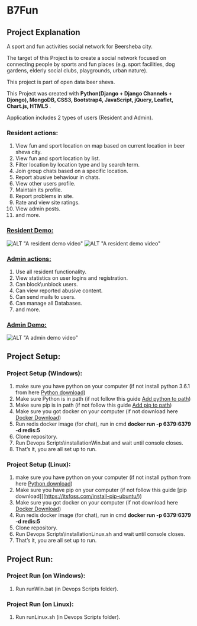 # B7Fun

## Project Explanation
A sport and fun activities social network for Beersheba city.

The target of this Project is to create a social network focused on connecting people by sports and fun places (e.g. sport facilities, dog gardens, elderly social clubs, playgrounds, urban nature).

This project is part of open data beer sheva.

This Project was created with <b> Python(Django + Django Channels + Djongo), MongoDB, CSS3, Bootstrap4, JavaScript,
jQuery, Leaflet, Chart.js, HTML5 </b>. 

Application includes 2 types of users (Resident and Admin).

### Resident actions:

1.  View fun and sport location on map based on current location in beer sheva city.
2.  View fun and sport location by list.
3.  Filter location by location type and by search term.
4.  Join group chats based on a specific location.
5.  Report abusive behaviour in chats.
6.  View other users profile.
7.  Maintain its profile.
8.  Report problems in site.
9.  Rate and view site ratings.
10. View admin posts.
11. and more.
### <u> Resident Demo:</u>
![ALT "A resident demo video"](https://github.com/leorrose/B7Fun/blob/master/Demos/UserDemoPart1.gif)
![ALT "A resident demo video"](https://github.com/leorrose/B7Fun/blob/master/Demos/UserDemoPart2.gif)

### <u> Admin actions:</u>

1.  Use all resident functionality.
2.  View statistics on user logins and registration.
3.  Can block\unblock users.
4.  Can view reported abusive content.
5.  Can send mails to users.
6.  Can manage all Databases.
7.  and more. 

### <u> Admin Demo: </u>
![ALT "A admin demo video"](https://github.com/leorrose/B7Fun/blob/master/Demos/AdminDemo.gif)

## Project Setup:

### Project Setup (Windows):

1. make sure you have python on your computer (if not install python 3.6.1 from here [Python download](https://www.python.org/downloads/windows/))
2. Make sure Python is in path (if not follow this guide [Add python to path](https://datatofish.com/add-python-to-windows-path/))
3. Make sure pip is in path (if not follow this guide [Add pip to path](https://appuals.com/fix-pip-is-not-recognized-as-an-internal-or-external-command/))
4. Make sure you got docker on your computer (if not download here [Docker Download](https://docs.docker.com/docker-for-windows/install-windows-home/))
5. Run redis docker image (for chat), run in cmd **docker run -p 6379:6379 -d redis:5**
5. Clone repository.
6. Run Devops Scripts\installationWin.bat and wait until console closes.
7. That’s it, you are all set up to run.

### Project Setup (Linux):

1. make sure you have python on your computer (if not install python from here [Python download](https://docs.python-guide.org/starting/install3/linux/))
3. Make sure you have pip on your computer (if not follow this guide [pip download]](https://itsfoss.com/install-pip-ubuntu/))
4. Make sure you got docker on your computer (if not download here [Docker Download](https://docs.docker.com/engine/install/ubuntu/))
5. Run redis docker image (for chat), run in cmd **docker run -p 6379:6379 -d redis:5**
5. Clone repository.
6. Run Devops Scripts\installationLinux.sh and wait until console closes.
7. That’s it, you are all set up to run.

## Project Run:

### Project Run (on Windows):

1. Run runWin.bat (in Devops Scripts folder).

### Project Run (on Linux):

1. Run runLinux.sh (in Devops Scripts folder).


